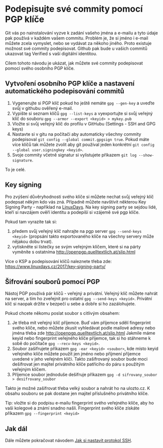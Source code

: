 # Podepisujte své commity pomocí PGP klíče

Git vás po nainstalování vyzve k zadání vašeho jména a e-mailu a tyto údaje pak používá v každém vašem commitu. Problém je, že si jméno i e-mail můžete zcela vymyslet, nebo se vydávat za někoho jiného. Proto existuje možnost své commity podepisovat. Github pak bude u vašich commitů ukazovat tag Verified s vaší digitální identitou.  

Cílem tohoto návodu je ukázat, jak můžete své commity podepisovat pomocí svého osobního PGP klíče.

## Vytvoření osobního PGP klíče a nastavení automatického podepisování commitů

1. Vygenerujte si PGP klíč pokud ho ještě nemáte `gpg --gen-key` a uveďte svůj v githubu ověřený e-mail.
1. Vypište si seznam klíčů `gpg --list-keys` a vyexportujte si svůj veřejný klíč do souboru `gpg --armor --export <keyid> > mykey.pub`
1. Vložte si svůj veřejný klíč do profilu v GitHubu (Settings - SSH and GPG keys)
1. Nastavte si v gitu na počítači aby automaticky všechny commity podepisoval `git config --global commit.gpgsign true`. Pokud máte více klíčů tak můžete zvolit aby git používal jeden konkrétní `git config --global user.signingkey <keyid>`.
1. Svoje commity včetně signatur si vylistujete příkazem `git log --show-signature`.

To je celé.

## Key signing

Pro zvýšení důvěryhodnosti svého klíče si můžete nechat svůj veřejný klíč podepsat někým kdo vás zná. Případně můžete navštívit některou Key Signing Party - například na [LinuxDays](https://www.linuxdays.cz/). Na key signing party se sejdou lidé, kteří si navzájem ověří identitu a podepíší si vzájemě své pgp klíče.   

Pokud tam vyrazíte tak si:

1. předem svůj veřejný klíč nahrajte na pgp server `gpg --send-keys <keyid>` (propsání takto exportovaného klíče na všechny servery může nějakou dobu trvat).
1. vytiskněte si lístečky se svým veřejným klíčem, které si na párty vyměníte s ostatníma http://openpgp.quelltextlich.at/slip.html

Více o KSP a podepisování klíčů naleznete třeba zde: https://www.linuxdays.cz/2017/key-signing-party/

## Šifrování souborů pomocí PGP

Nástoj PGP používá pár klíčů - veřejný a privátní. Veřejný klíč můžete nahrát na server, a tím ho zveřejnit pro ostatní `gpg --send-keys <keyid>`. Privátní klíč si naopak držíte v bezpečí u sebe a dobře si ho zazálohujete.  

Pokud chcete někomu poslat soubor s citlivým obsahem:

1. Je třeba mít veřejný klíč příjemce. Buď vám příjemce sdělí fingerprint svého klíče, nebo můžete zkusit vyhledávat podle mailové adresy nebo jména třeba zde http://openpgp.quelltextlich.at/slip.html Jakmile máme keyid nebo fingerprint veřejného klíče příjemce, tak si ho stáhneme k sobě do počítače `gpg --recv-keys <keyid>`. 
1. Soubor zašifrujete příkazem `gpg -ear <keyid> <soubor>`, kde místo keyid veřejného klíče můžete použít jen jméno nebo příjmení příjemce uvedené v jeho veřejném klíči. Takto zašifrovaný soubor bude moci dešifrovat jen majitel privátního klíče patřícího do páru s použitým veřejným klíčem.
1. Příjemce soubor jednoduše dešifruje příkazem `gpg -d sifrovany_soubor > desifrovany_soubor`

Takto je možné zašifrovat třeba velký soubor a nahrát ho na ulozto.cz. K obsahu souboru se pak dostane jen majitel příslušného privátního klíče.  

Tip: vložte si do podpisu e-mailu fingerprint svého veřejného klíče, aby ho vaši kolegové a známí snadno našli. Fingerprint svého klíče získáte příkazem `gpg --fingerprint <keyid>`

## Jak dál
 
Dále můžete pokračovat návodem [Jak si nastavit protokol SSH](HowToUseSsh.md).
